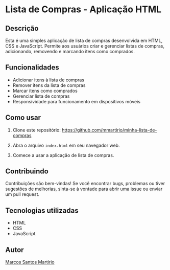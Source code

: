 # Lista de Compras - Aplicação HTML

## Descrição
Esta é uma simples aplicação de lista de compras desenvolvida em HTML, CSS e JavaScript. Permite aos usuários criar e gerenciar listas de compras, adicionando, removendo e marcando itens como comprados.

## Funcionalidades

- Adicionar itens à lista de compras
- Remover itens da lista de compras
- Marcar itens como comprados
- Gerenciar lista de compras
- Responsividade para funcionamento em dispositivos móveis

## Como usar

1. Clone este repositório: https://github.com/mmartirio/minha-lista-de-compras

2. Abra o arquivo `index.html` em seu navegador web.

3. Comece a usar a aplicação de lista de compras.

## Contribuindo

Contribuições são bem-vindas! Se você encontrar bugs, problemas ou tiver sugestões de melhorias, sinta-se à vontade para abrir uma issue ou enviar um pull request.

## Tecnologias utilizadas

- HTML
- CSS
- JavaScript

## Autor

[Marcos Santos Martirio](https://github.com/mmartirio)




